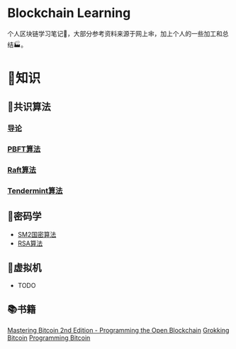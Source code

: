 # Blockchain Learning
个人区块链学习笔记📒，大部分参考资料来源于网上🕸️，加上个人的一些加工和总结🏭。

# 📖知识
## 🚀共识算法
### [导论](/consensus/Guide.md)
### [PBFT算法](/consensus/PBFT.md)
### [Raft算法](/consensus/Raft.md)
### [Tendermint算法](/consensus/Tendermint.md)

## 🔑密码学
- [SM2国密算法](/cryptography/SM2.md)
- [RSA算法](/cryptography/RSA.md)

## 🤖️虚拟机
- TODO

## 📚书籍
[Mastering Bitcoin 2nd Edition - Programming the Open Blockchain](https://github.com/bitcoinbook/bitcoinbook)
[Grokking Bitcoin](https://github.com/kallerosenbaum/grokkingbitcoin)
[Programming Bitcoin](https://github.com/jimmysong/programmingbitcoin)